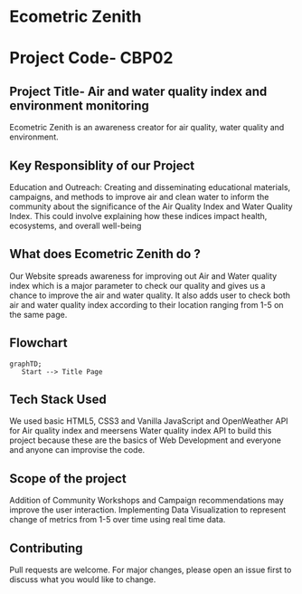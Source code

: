 # Ecometric Zenith
# Project Code- CBP02 
## Project Title- Air and water quality index and environment monitoring
Ecometric Zenith is an awareness creator for air quality, water quality and environment.

## Key Responsiblity of our Project

Education and Outreach: Creating and disseminating educational materials, campaigns, and methods to improve air and clean water to inform the community about the significance of the Air Quality Index and Water Quality Index. This could involve explaining how these indices impact health, ecosystems, and overall well-being


## What does Ecometric Zenith do ?
Our Website spreads awareness for improving out Air and Water quality index which is a major parameter to check our quality and gives us a chance to improve the air and water quality. 
It also adds user to check both air and water quality index according to their location ranging from 1-5 on the same page.

## Flowchart
```mermaid
graphTD;
   Start --> Title Page 
```
## Tech Stack Used

We used basic HTML5, CSS3 and Vanilla JavaScript and OpenWeather API for Air quality index and meersens Water quality index API to build this project because these are the basics of Web Development and everyone and anyone can improvise the code.

## Scope of the project 
Addition of Community Workshops and Campaign recommendations may improve the user interaction. Implementing Data Visualization to represent change of metrics from 1-5 over time using real time data. 
## Contributing

Pull requests are welcome. For major changes, please open an issue first
to discuss what you would like to change.

